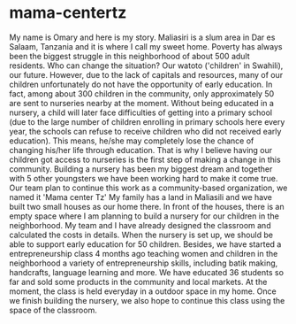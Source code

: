 # mama-centertz
My name is Omary and here is my story. Maliasiri is a slum area in Dar es Salaam, Tanzania and it is where I call my sweet home. Poverty has always been the biggest struggle in this neighborhood of about 500 adult residents. Who can change the situation? Our watoto ('children' in Swahili), our future.   However, due to the lack of capitals and resources, many of our children unfortunately do not have the opportunity of early education. In fact, among about 300 children in the community, only approximately 50 are sent to nurseries nearby at the moment. Without being educated in a nursery, a child will later face difficulties of getting into a primary school (due to the large number of children enrolling in primary schools here every year, the schools can refuse to receive children who did not received early education). This means, he/she may completely lose the chance of changing his/her life through education. That is why I believe having our children got access to nurseries is the first step of making a change in this community. Building a nursery has been my biggest dream and together with 5 other youngsters we have been working hard to make it come true. Our team plan to continue this work as a community-based organization, we named it 'Mama center Tz'  My family has a land in Maliasili and we have built two small houses as our home there. In front of the houses, there is an empty space where I am planning to build a nursery for our children in the neighborhood. My team and I have already designed the classroom and calculated the costs in details. When the nursery is set up, we should be able to support early education for 50 children. Besides, we have started a entrepreneurship class 4 months ago teaching women and children in the neighborhood a variety of entrepreneurship skills, including batik making, handcrafts, language learning and more. We have educated 36 students so far and sold some products in the community and local markets. At the moment, the class is held everyday in a outdoor space in my home. Once we finish building the nursery, we also hope to continue this class using the space of the classroom.
